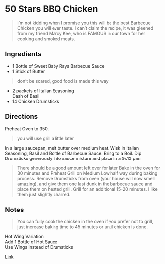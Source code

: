 # 50 Stars BBQ Chicken
> I’m not kidding when I promise you this will be the best Barbecue Chicken you will ever taste. I can’t claim the recipe, it was gleened from my friend Marcy Kee, who is FAMOUS in our town for her cooking and smoked meats.

## Ingredients

- 1 Bottle of Sweet Baby Rays Barbecue Sauce
- 1 Stick of Butter 
> don’t be scared, good food is made this way
- 2 packets of Italian Seasoning  
	Dash of Basil
- 14 Chicken Drumsticks

## Directions
  
Preheat Oven to 350. 
> you will use grill a little later
  
In a large saucepan, melt butter over medium heat. Wisk in Italian Seasoning, Basil and Bottle of Barbecue Sauce. Bring to a Boil.
Dip Drumsticks generously into sauce mixture and place in a 9x13 pan
> There should be a good amount left over for later
Bake in the oven for 30 minutes and Preheat Grill on Medium Low half way during baking process.
Remove Drumsticks from oven (your house will now smell amazing), and give them one last dunk in the barbecue sauce and place them on heated grill. 
Grill for an additional 15-20 minutes. I like them just slightly charred.
## Notes  

> You can fully cook the chicken in the oven if you prefer not to grill, just increase baking time to 45 minutes or until chicken is done.

Hot Wing Variation  
Add 1 Bottle of Hot Sauce  
Use Wings instead of Drumsticks

[Link](https://inhonorofdesign.com/2013/06/4th-of-july-menu-line-up-50-stars-bbq-chicken-avocado-cucumber-salad-and-lemon-blueberry-bars/)